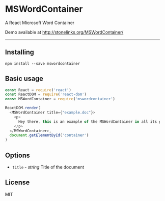 # MSWordContainer

A React Microsoft Word Container

Demo available at http://stonelinks.org/MSWordContainer/

---

## Installing

```
npm install --save mswordcontainer
```

## Basic usage

```js
const React = require('react')
const ReactDOM = require('react-dom')
const MSWordContainer = require('mswordcontainer')

ReactDOM.render(
  <MSWordContainer title={"example.doc"}>
    <p>
      Hey there, this is an example of the MSWordContainer in all its glory.
    </p>
  </MSWordContainer>,
  document.getElementById('container')
)
```

## Options

* `title` - _string_ Title of the document

## License

MIT
